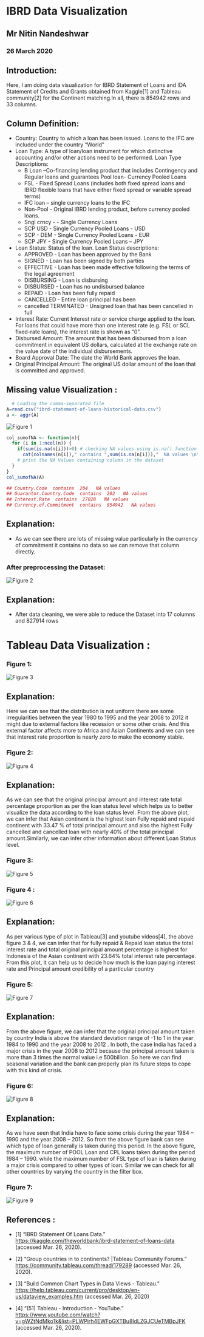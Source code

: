 # IBRD Data Visualization

## Mr Nitin Nandeshwar
### 26 March 2020

## Introduction:
Here, I am doing data visualization for IBRD Statement of Loans and IDA Statement of Credits and Grants obtained from Kaggle[1] and Tableau community[2] for the Continent matching.In all, there is 854942 rows and 33 columns.
## Column Definition:
* Country: Country to which a loan has been issued. Loans to the IFC are included under the country “World”
* Loan Type: A type of loan/loan instrument for which distinctive accounting and/or other actions need to be performed. 
  Loan Type Descriptions: 
  * B Loan –Co-financing lending product that includes Contingency and Regular loans and guarantees Pool loan- Currency Pooled Loans 
  * FSL - Fixed Spread Loans (includes both fixed spread loans and IBRD flexible loans that have either fixed spread or variable spread terms) 
  * IFC loan – single currency loans to the IFC 
  * Non-Pool - Original IBRD lending product, before currency pooled loans. 
  * Sngl crncy - - Single Currency Loans 
  * SCP USD - Single Currency Pooled Loans - USD 
  * SCP - DEM - Single Currency Pooled Loans - EUR 
  * SCP JPY - Single Currency Pooled Loans – JPY
* Loan Status: Status of the loan. 
 Loan Status descriptions: 
  * APPROVED - Loan has been approved by the Bank 
  * SIGNED - Loan has been signed by both parties 
  * EFFECTIVE - Loan has been made effective following the terms of the legal agreement 
  * DISBURSING - Loan is disbursing 
  * DISBURSED - Loan has no undisbursed balance 
  * REPAID - Loan has been fully repaid 
  * CANCELLED - Entire loan principal has been 
  * cancelled TERMINATED - Unsigned loan that has been cancelled in full
* Interest Rate: Current Interest rate or service charge applied to the loan. For loans that could have more than one interest rate (e.g. FSL or SCL fixed-rate loans), the interest rate is shown as “0”.
* Disbursed Amount: The amount that has been disbursed from a loan commitment in equivalent US dollars, calculated at the exchange rate on the value date of the individual disbursements.
* Board Approval Date: The date the World Bank approves the loan.
* Original Principal Amount: The original US dollar amount of the loan that is committed and approved.

## Missing value Visualization :

```R program
  # Loading the comma-separated file
A=read.csv("ibrd-statement-of-loans-historical-data.csv")
a <- aggr(A)
```
![Figure 1](Images/1.png)

```R program
col_sumofNA <- function(n){ 
  for (i in 1:ncol(n)) {
    if(sum(is.na(n[i]))>0) # checking NA values using is.na() function
      cat(colnames(n[i])," contains ",sum(is.na(n[i])),"  NA values \n")
    # print the NA Values containing column in the dataset
  }
}  
col_sumofNA(A)

## Country.Code  contains  204   NA values 
## Guarantor.Country.Code  contains  202   NA values 
## Interest.Rate  contains  27028   NA values 
## Currency.of.Commitment  contains  854942   NA values
```
## Explanation:
* As we can see there are lots of missing value particularly in the currency of commitment it contains no data so we can remove that column directly.
### After preprocessing the Dataset:

![Figure 2](Images/2.png)
## Explanation:
* After data cleaning, we were able to reduce the Dataset into 17 columns and 827914 rows
# Tableau Data Visualization :
### Figure 1:

![Figure 3](Images/3.png)

## Explanation:
Here we can see that the distribution is not uniform there are some irregularities between the year 1980 to 1995 and the year 2008 to 2012 it might due to external factors like recession or some other crisis. And this external factor affects more to Africa and Asian Continents and we can see that interest rate proportion is nearly zero to make the economy stable.

### Figure 2:

![Figure 4](Images/4.png)

## Explanation:
As we can see that the original principal amount and interest rate total percentage proportion as per the loan status level which helps us to better visualize the data according to the loan status level. 
From the above plot, we can infer that Asian continent is the highest loan Fully repaid and repaid continent with 33.47 % of total principal amount and also the highest Fully cancelled and cancelled loan with nearly 40% of the total principal amount.Similarly, we can infer other information about different Loan Status level.
### Figure 3:

![Figure 5](Images/5.png)

### Figure 4 :

![Figure 6](Images/6.png)

## Explanation:
As per various type of plot in Tableau[3] and youtube videos[4], the above figure 3 & 4, we can infer that for fully repaid & Repaid loan status the total interest rate and total original principal amount percentage is highest for Indonesia of the Asian continent with 23.64% total interest rate percentage.
From this plot, it can help us to decide how much is the loan paying interest rate and Principal amount credibility of a particular country

### Figure 5:

![Figure 7](Images/7.png)

## Explanation:
From the above figure, we can infer that the original principal amount taken by country India is above the standard deviation range of -1 to 1 in the year 1984 to 1990 and the year 2008 to 2012 . In both, the case India has faced a major crisis in the year 2008 to 2012 because the principal amount taken is more than 3 times the normal value i.e 500billion.
So here we can find seasonal variation and the bank can properly plan its future steps to cope with this kind of crisis.
### Figure 6:

![Figure 8](Images/8.png)

## Explanation:
As we have seen that India have to face some crisis during the year 1984 – 1990 and the year 2008 – 2012. So from the above figure bank can see which type of loan generally is taken during this period.
In the above figure, the maximum number of POOL Loan and CPL loans taken during the period 1984 – 1990. while the maximum number of  FSL type of loan is taken during a major crisis compared to other types of loan.
Similar we can check for all other countries by varying the country in the filter box.
### Figure 7:

![Figure 9](Images/9.png)

## References :
* [1]	“IBRD Statement Of Loans Data.” https://kaggle.com/theworldbank/ibrd-statement-of-loans-data (accessed Mar. 26, 2020).
* [2]	“Group countries in to continents? |Tableau Community Forums.” https://community.tableau.com/thread/179289 (accessed Mar. 26, 2020).
* [3]	“Build Common Chart Types in Data Views - Tableau.” https://help.tableau.com/current/pro/desktop/en-us/dataview_examples.htm (accessed Mar. 26, 2020)
 
* [4]	“(51) Tableau - Introduction - YouTube.” https://www.youtube.com/watch?v=gWZtNdMko1k&list=PLWPirh4EWFpGXTBu8ldLZGJCUeTMBpJFK (accessed Mar. 26, 2020).



